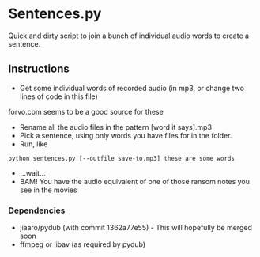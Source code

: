 # Sentences.py

Quick and dirty script to join a bunch of individual audio words to create a sentence.

## Instructions

- Get some individual words of recorded audio (in mp3, or change two lines of code in this file)

forvo.com seems to be a good source for these

- Rename all the audio files in the pattern [word it says].mp3
- Pick a sentence, using only words you have files for in the folder.
- Run, like

``` python sentences.py [--outfile save-to.mp3] these are some words ```

- ...wait...
- BAM! You have the audio equivalent of one of those ransom notes you see in the movies

### Dependencies

- jiaaro/pydub (with commit 1362a77e55) - This will hopefully be merged soon
- ffmpeg or libav (as required by pydub)
